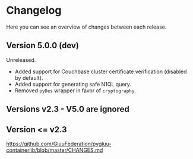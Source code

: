 # Changelog

Here you can see an overview of changes between each release.

## Version 5.0.0 (dev)

Unreleased.

* Added support for Couchbase cluster certificate verification (disabled by default).
* Added support for generating safe N1QL query.
* Removed `pyDes` wrapper in favor of `cryptography`.

## Versions v2.3 - V5.0 are ignored

## Version <= v2.3

https://github.com/GluuFederation/pygluu-containerlib/blob/master/CHANGES.md